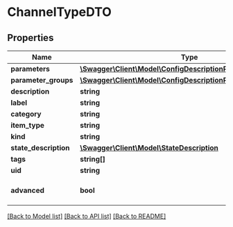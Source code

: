 # ChannelTypeDTO

## Properties
Name | Type | Description | Notes
------------ | ------------- | ------------- | -------------
**parameters** | [**\Swagger\Client\Model\ConfigDescriptionParameterDTO[]**](ConfigDescriptionParameterDTO.md) |  | [optional] 
**parameter_groups** | [**\Swagger\Client\Model\ConfigDescriptionParameterGroupDTO[]**](ConfigDescriptionParameterGroupDTO.md) |  | [optional] 
**description** | **string** |  | [optional] 
**label** | **string** |  | [optional] 
**category** | **string** |  | [optional] 
**item_type** | **string** |  | [optional] 
**kind** | **string** |  | [optional] 
**state_description** | [**\Swagger\Client\Model\StateDescription**](StateDescription.md) |  | [optional] 
**tags** | **string[]** |  | [optional] 
**uid** | **string** |  | [optional] 
**advanced** | **bool** |  | [optional] [default to false]

[[Back to Model list]](../../README.md#documentation-for-models) [[Back to API list]](../../README.md#documentation-for-api-endpoints) [[Back to README]](../../README.md)

